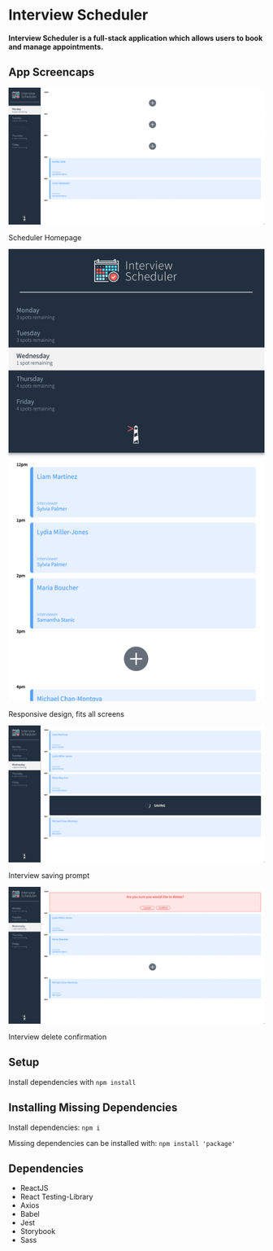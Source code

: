 # Interview Scheduler

#### Interview Scheduler is a full-stack application which allows users to book and manage appointments.

## App Screencaps

!["Homepage"](https://github.com/muhammad-usama12/scheduler/blob/master/docs/app-homepage.png)

Scheduler Homepage

!['Responsive Design'](https://github.com/muhammad-usama12/scheduler/blob/master/docs/app-responsive-design.png)

Responsive design, fits all screens

!["Interview Saving"](https://github.com/muhammad-usama12/scheduler/blob/master/docs/app-saving-appointment.png)

Interview saving prompt

!["Interview Delete Message"](https://github.com/muhammad-usama12/scheduler/blob/master/docs/app-delete-prompt.png)

Interview delete confirmation

## Setup

Install dependencies with `npm install`

## Installing Missing Dependencies

Install dependencies: `npm i`

Missing dependencies can be installed with: `npm install 'package'`

## Dependencies

- ReactJS
- React Testing-Library
- Axios
- Babel
- Jest
- Storybook
- Sass
